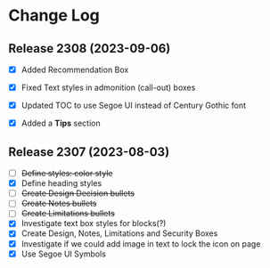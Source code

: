 # Change Log

## Release 2308 (2023-09-06)
- [x] Added Recommendation Box
- [x] Fixed Text styles in admonition (call-out) boxes
- [x] Updated TOC to use Segoe UI instead of Century Gothic font
- [x] Added a **Tips** section


## Release 2307 (2023-08-03)
- [ ] ~~Define styles: color style~~
- [x] Define heading styles
- [ ] ~~Create Design Decision bullets~~
- [ ] ~~Create Notes bullets~~
- [ ] ~~Create Limitations bullets~~
- [x] Investigate text box styles for blocks(?)
- [x] Create Design, Notes, Limitations and Security Boxes
- [x] Investigate if we could add image in text to lock the icon on page
- [x] Use Segoe UI Symbols
